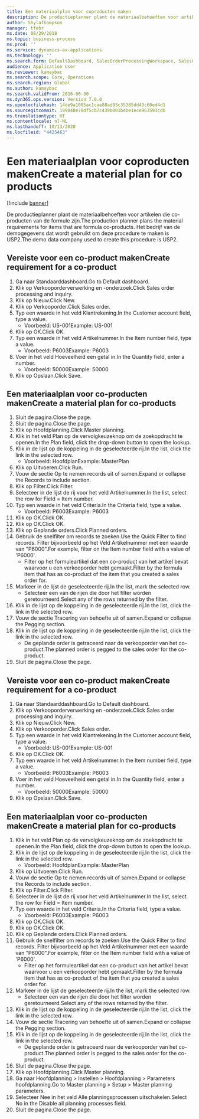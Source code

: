 ```yaml
---
title: Een materiaalplan voor coproducten maken
description: De productieplanner plant de materiaalbehoeften voor artikelen die co-producten van de formule zijn.
author: ShylaThompson
manager: tfehr
ms.date: 08/29/2018
ms.topic: business-process
ms.prod: ''
ms.service: dynamics-ax-applications
ms.technology: ''
ms.search.form: DefaultDashboard, SalesOrderProcessingWorkspace, SalesCreateOrder, SalesTable, ReqCreatePlanWorkspace, ReqTransPlanCard, SysQueryForm, ReqTransPo
audience: Application User
ms.reviewer: kamaybac
ms.search.scope: Core, Operations
ms.search.region: Global
ms.author: kamaybac
ms.search.validFrom: 2016-06-30
ms.dyn365.ops.version: Version 7.0.0
ms.openlocfilehash: 14de9a1085ac1cae88ad93c35385dd43c60ed4d1
ms.sourcegitcommit: 199848e78df5cb7c439b001bdbe1ece963593cdb
ms.translationtype: HT
ms.contentlocale: nl-NL
ms.lasthandoff: 10/13/2020
ms.locfileid: "4425463"
---
```

# <a name="create-a-material-plan-for-co-products"></a><span data-ttu-id="6c3f3-103">Een materiaalplan voor coproducten maken</span><span class="sxs-lookup"><span data-stu-id="6c3f3-103">Create a material plan for co products</span></span>

[!include [banner](../../includes/banner.md)]

<span data-ttu-id="6c3f3-104">De productieplanner plant de materiaalbehoeften voor artikelen die co-producten van de formule zijn.</span><span class="sxs-lookup"><span data-stu-id="6c3f3-104">The production planner plans the material requirements for items that are formula co-products.</span></span> <span data-ttu-id="6c3f3-105">Het bedrijf van de demogegevens dat wordt gebruikt om deze procedure te maken is USP2.</span><span class="sxs-lookup"><span data-stu-id="6c3f3-105">The demo data company used to create this procedure is USP2.</span></span>


## <a name="create-requirement-for-a-co-product"></a><span data-ttu-id="6c3f3-106">Vereiste voor een co-product maken</span><span class="sxs-lookup"><span data-stu-id="6c3f3-106">Create requirement for a co-product</span></span>
1. <span data-ttu-id="6c3f3-107">Ga naar Standaarddashboard.</span><span class="sxs-lookup"><span data-stu-id="6c3f3-107">Go to Default dashboard.</span></span>
2. <span data-ttu-id="6c3f3-108">Klik op Verkooporderverwerking en -onderzoek.</span><span class="sxs-lookup"><span data-stu-id="6c3f3-108">Click Sales order processing and inquiry.</span></span>
3. <span data-ttu-id="6c3f3-109">Klik op Nieuw.</span><span class="sxs-lookup"><span data-stu-id="6c3f3-109">Click New.</span></span>
4. <span data-ttu-id="6c3f3-110">Klik op Verkooporder.</span><span class="sxs-lookup"><span data-stu-id="6c3f3-110">Click Sales order.</span></span>
5. <span data-ttu-id="6c3f3-111">Typ een waarde in het veld Klantrekening.</span><span class="sxs-lookup"><span data-stu-id="6c3f3-111">In the Customer account field, type a value.</span></span>
    * <span data-ttu-id="6c3f3-112">Voorbeeld: US-001</span><span class="sxs-lookup"><span data-stu-id="6c3f3-112">Example: US-001</span></span>  
6. <span data-ttu-id="6c3f3-113">Klik op OK.</span><span class="sxs-lookup"><span data-stu-id="6c3f3-113">Click OK.</span></span>
7. <span data-ttu-id="6c3f3-114">Typ een waarde in het veld Artikelnummer.</span><span class="sxs-lookup"><span data-stu-id="6c3f3-114">In the Item number field, type a value.</span></span>
    * <span data-ttu-id="6c3f3-115">Voorbeeld: P6003</span><span class="sxs-lookup"><span data-stu-id="6c3f3-115">Example: P6003</span></span>  
8. <span data-ttu-id="6c3f3-116">Voer in het veld Hoeveelheid een getal in.</span><span class="sxs-lookup"><span data-stu-id="6c3f3-116">In the Quantity field, enter a number.</span></span>
    * <span data-ttu-id="6c3f3-117">Voorbeeld: 50000</span><span class="sxs-lookup"><span data-stu-id="6c3f3-117">Example: 50000</span></span>  
9. <span data-ttu-id="6c3f3-118">Klik op Opslaan.</span><span class="sxs-lookup"><span data-stu-id="6c3f3-118">Click Save.</span></span>

## <a name="create-a-material-plan-for-co-products"></a><span data-ttu-id="6c3f3-119">Een materiaalplan voor co-producten maken</span><span class="sxs-lookup"><span data-stu-id="6c3f3-119">Create a material plan for co-products</span></span>
1. <span data-ttu-id="6c3f3-120">Sluit de pagina.</span><span class="sxs-lookup"><span data-stu-id="6c3f3-120">Close the page.</span></span>
2. <span data-ttu-id="6c3f3-121">Sluit de pagina.</span><span class="sxs-lookup"><span data-stu-id="6c3f3-121">Close the page.</span></span>
3. <span data-ttu-id="6c3f3-122">Klik op Hoofdplanning.</span><span class="sxs-lookup"><span data-stu-id="6c3f3-122">Click Master planning.</span></span>
4. <span data-ttu-id="6c3f3-123">Klik in het veld Plan op de vervolgkeuzeknop om de zoekopdracht te openen.</span><span class="sxs-lookup"><span data-stu-id="6c3f3-123">In the Plan field, click the drop-down button to open the lookup.</span></span>
5. <span data-ttu-id="6c3f3-124">Klik in de lijst op de koppeling in de geselecteerde rij.</span><span class="sxs-lookup"><span data-stu-id="6c3f3-124">In the list, click the link in the selected row.</span></span>
    * <span data-ttu-id="6c3f3-125">Voorbeeld: Hoofdplan</span><span class="sxs-lookup"><span data-stu-id="6c3f3-125">Example: MasterPlan</span></span>  
6. <span data-ttu-id="6c3f3-126">Klik op Uitvoeren.</span><span class="sxs-lookup"><span data-stu-id="6c3f3-126">Click Run.</span></span>
7. <span data-ttu-id="6c3f3-127">Vouw de sectie Op te nemen records uit of samen.</span><span class="sxs-lookup"><span data-stu-id="6c3f3-127">Expand or collapse the Records to include section.</span></span>
8. <span data-ttu-id="6c3f3-128">Klik op Filter.</span><span class="sxs-lookup"><span data-stu-id="6c3f3-128">Click Filter.</span></span>
9. <span data-ttu-id="6c3f3-129">Selecteer in de lijst de rij voor het veld Artikelnummer.</span><span class="sxs-lookup"><span data-stu-id="6c3f3-129">In the list, select the row for Field = Item number.</span></span>
10. <span data-ttu-id="6c3f3-130">Typ een waarde in het veld Criteria.</span><span class="sxs-lookup"><span data-stu-id="6c3f3-130">In the Criteria field, type a value.</span></span>
    * <span data-ttu-id="6c3f3-131">Voorbeeld: P6003</span><span class="sxs-lookup"><span data-stu-id="6c3f3-131">Example: P6003</span></span>  
11. <span data-ttu-id="6c3f3-132">Klik op OK.</span><span class="sxs-lookup"><span data-stu-id="6c3f3-132">Click OK.</span></span>
12. <span data-ttu-id="6c3f3-133">Klik op OK.</span><span class="sxs-lookup"><span data-stu-id="6c3f3-133">Click OK.</span></span>
13. <span data-ttu-id="6c3f3-134">Klik op Geplande orders.</span><span class="sxs-lookup"><span data-stu-id="6c3f3-134">Click Planned orders.</span></span>
14. <span data-ttu-id="6c3f3-135">Gebruik de snelfilter om records te zoeken.</span><span class="sxs-lookup"><span data-stu-id="6c3f3-135">Use the Quick Filter to find records.</span></span> <span data-ttu-id="6c3f3-136">Filter bijvoorbeeld op het Veld Artikelnummer met een waarde van "P6000".</span><span class="sxs-lookup"><span data-stu-id="6c3f3-136">For example, filter on the Item number field with a value of 'P6000'.</span></span>
    * <span data-ttu-id="6c3f3-137">Filter op het formuleartikel dat een co-product van het artikel bevat waarvoor u een verkooporder hebt gemaakt.</span><span class="sxs-lookup"><span data-stu-id="6c3f3-137">Filter by the formula item that has as co-product of the item that you created a sales order for.</span></span>  
15. <span data-ttu-id="6c3f3-138">Markeer in de lijst de geselecteerde rij.</span><span class="sxs-lookup"><span data-stu-id="6c3f3-138">In the list, mark the selected row.</span></span>
    * <span data-ttu-id="6c3f3-139">Selecteer een van de rijen die door het filter worden geretourneerd.</span><span class="sxs-lookup"><span data-stu-id="6c3f3-139">Select any of the rows returned by the filter.</span></span>  
16. <span data-ttu-id="6c3f3-140">Klik in de lijst op de koppeling in de geselecteerde rij.</span><span class="sxs-lookup"><span data-stu-id="6c3f3-140">In the list, click the link in the selected row.</span></span>
17. <span data-ttu-id="6c3f3-141">Vouw de sectie Tracering van behoefte uit of samen.</span><span class="sxs-lookup"><span data-stu-id="6c3f3-141">Expand or collapse the Pegging section.</span></span>
18. <span data-ttu-id="6c3f3-142">Klik in de lijst op de koppeling in de geselecteerde rij.</span><span class="sxs-lookup"><span data-stu-id="6c3f3-142">In the list, click the link in the selected row.</span></span>
    * <span data-ttu-id="6c3f3-143">De geplande order is getraceerd naar de verkooporder van het co-product.</span><span class="sxs-lookup"><span data-stu-id="6c3f3-143">The planned order is pegged to the sales order for the co-product.</span></span>  
19. <span data-ttu-id="6c3f3-144">Sluit de pagina.</span><span class="sxs-lookup"><span data-stu-id="6c3f3-144">Close the page.</span></span>

## <a name="create-requirement-for-a-co-product"></a><span data-ttu-id="6c3f3-145">Vereiste voor een co-product maken</span><span class="sxs-lookup"><span data-stu-id="6c3f3-145">Create requirement for a co-product</span></span>
1. <span data-ttu-id="6c3f3-146">Ga naar Standaarddashboard.</span><span class="sxs-lookup"><span data-stu-id="6c3f3-146">Go to Default dashboard.</span></span>
2. <span data-ttu-id="6c3f3-147">Klik op Verkooporderverwerking en -onderzoek.</span><span class="sxs-lookup"><span data-stu-id="6c3f3-147">Click Sales order processing and inquiry.</span></span>
3. <span data-ttu-id="6c3f3-148">Klik op Nieuw.</span><span class="sxs-lookup"><span data-stu-id="6c3f3-148">Click New.</span></span>
4. <span data-ttu-id="6c3f3-149">Klik op Verkooporder.</span><span class="sxs-lookup"><span data-stu-id="6c3f3-149">Click Sales order.</span></span>
5. <span data-ttu-id="6c3f3-150">Typ een waarde in het veld Klantrekening.</span><span class="sxs-lookup"><span data-stu-id="6c3f3-150">In the Customer account field, type a value.</span></span>
    * <span data-ttu-id="6c3f3-151">Voorbeeld: US-001</span><span class="sxs-lookup"><span data-stu-id="6c3f3-151">Example: US-001</span></span>  
6. <span data-ttu-id="6c3f3-152">Klik op OK.</span><span class="sxs-lookup"><span data-stu-id="6c3f3-152">Click OK.</span></span>
7. <span data-ttu-id="6c3f3-153">Typ een waarde in het veld Artikelnummer.</span><span class="sxs-lookup"><span data-stu-id="6c3f3-153">In the Item number field, type a value.</span></span>
    * <span data-ttu-id="6c3f3-154">Voorbeeld: P6003</span><span class="sxs-lookup"><span data-stu-id="6c3f3-154">Example: P6003</span></span>  
8. <span data-ttu-id="6c3f3-155">Voer in het veld Hoeveelheid een getal in.</span><span class="sxs-lookup"><span data-stu-id="6c3f3-155">In the Quantity field, enter a number.</span></span>
    * <span data-ttu-id="6c3f3-156">Voorbeeld: 50000</span><span class="sxs-lookup"><span data-stu-id="6c3f3-156">Example: 50000</span></span>  
9. <span data-ttu-id="6c3f3-157">Klik op Opslaan.</span><span class="sxs-lookup"><span data-stu-id="6c3f3-157">Click Save.</span></span>

## <a name="create-a-material-plan-for-co-products"></a><span data-ttu-id="6c3f3-158">Een materiaalplan voor co-producten maken</span><span class="sxs-lookup"><span data-stu-id="6c3f3-158">Create a material plan for co-products</span></span>
1. <span data-ttu-id="6c3f3-159">Klik in het veld Plan op de vervolgkeuzeknop om de zoekopdracht te openen.</span><span class="sxs-lookup"><span data-stu-id="6c3f3-159">In the Plan field, click the drop-down button to open the lookup.</span></span>
2. <span data-ttu-id="6c3f3-160">Klik in de lijst op de koppeling in de geselecteerde rij.</span><span class="sxs-lookup"><span data-stu-id="6c3f3-160">In the list, click the link in the selected row.</span></span>
    * <span data-ttu-id="6c3f3-161">Voorbeeld: Hoofdplan</span><span class="sxs-lookup"><span data-stu-id="6c3f3-161">Example: MasterPlan</span></span>  
3. <span data-ttu-id="6c3f3-162">Klik op Uitvoeren.</span><span class="sxs-lookup"><span data-stu-id="6c3f3-162">Click Run.</span></span>
4. <span data-ttu-id="6c3f3-163">Vouw de sectie Op te nemen records uit of samen.</span><span class="sxs-lookup"><span data-stu-id="6c3f3-163">Expand or collapse the Records to include section.</span></span>
5. <span data-ttu-id="6c3f3-164">Klik op Filter.</span><span class="sxs-lookup"><span data-stu-id="6c3f3-164">Click Filter.</span></span>
6. <span data-ttu-id="6c3f3-165">Selecteer in de lijst de rij voor het veld Artikelnummer.</span><span class="sxs-lookup"><span data-stu-id="6c3f3-165">In the list, select the row for Field = Item number.</span></span>
7. <span data-ttu-id="6c3f3-166">Typ een waarde in het veld Criteria.</span><span class="sxs-lookup"><span data-stu-id="6c3f3-166">In the Criteria field, type a value.</span></span>
    * <span data-ttu-id="6c3f3-167">Voorbeeld: P6003</span><span class="sxs-lookup"><span data-stu-id="6c3f3-167">Example: P6003</span></span>  
8. <span data-ttu-id="6c3f3-168">Klik op OK.</span><span class="sxs-lookup"><span data-stu-id="6c3f3-168">Click OK.</span></span>
9. <span data-ttu-id="6c3f3-169">Klik op OK.</span><span class="sxs-lookup"><span data-stu-id="6c3f3-169">Click OK.</span></span>
10. <span data-ttu-id="6c3f3-170">Klik op Geplande orders.</span><span class="sxs-lookup"><span data-stu-id="6c3f3-170">Click Planned orders.</span></span>
11. <span data-ttu-id="6c3f3-171">Gebruik de snelfilter om records te zoeken.</span><span class="sxs-lookup"><span data-stu-id="6c3f3-171">Use the Quick Filter to find records.</span></span> <span data-ttu-id="6c3f3-172">Filter bijvoorbeeld op het Veld Artikelnummer met een waarde van "P6000".</span><span class="sxs-lookup"><span data-stu-id="6c3f3-172">For example, filter on the Item number field with a value of 'P6000'.</span></span>
    * <span data-ttu-id="6c3f3-173">Filter op het formuleartikel dat een co-product van het artikel bevat waarvoor u een verkooporder hebt gemaakt.</span><span class="sxs-lookup"><span data-stu-id="6c3f3-173">Filter by the formula item that has as co-product of the item that you created a sales order for.</span></span>  
12. <span data-ttu-id="6c3f3-174">Markeer in de lijst de geselecteerde rij.</span><span class="sxs-lookup"><span data-stu-id="6c3f3-174">In the list, mark the selected row.</span></span>
    * <span data-ttu-id="6c3f3-175">Selecteer een van de rijen die door het filter worden geretourneerd.</span><span class="sxs-lookup"><span data-stu-id="6c3f3-175">Select any of the rows returned by the filter.</span></span>  
13. <span data-ttu-id="6c3f3-176">Klik in de lijst op de koppeling in de geselecteerde rij.</span><span class="sxs-lookup"><span data-stu-id="6c3f3-176">In the list, click the link in the selected row.</span></span>
14. <span data-ttu-id="6c3f3-177">Vouw de sectie Tracering van behoefte uit of samen.</span><span class="sxs-lookup"><span data-stu-id="6c3f3-177">Expand or collapse the Pegging section.</span></span>
15. <span data-ttu-id="6c3f3-178">Klik in de lijst op de koppeling in de geselecteerde rij.</span><span class="sxs-lookup"><span data-stu-id="6c3f3-178">In the list, click the link in the selected row.</span></span>
    * <span data-ttu-id="6c3f3-179">De geplande order is getraceerd naar de verkooporder van het co-product.</span><span class="sxs-lookup"><span data-stu-id="6c3f3-179">The planned order is pegged to the sales order for the co-product.</span></span>  
16. <span data-ttu-id="6c3f3-180">Sluit de pagina.</span><span class="sxs-lookup"><span data-stu-id="6c3f3-180">Close the page.</span></span>
17. <span data-ttu-id="6c3f3-181">Klik op Hoofdplanning.</span><span class="sxs-lookup"><span data-stu-id="6c3f3-181">Click Master planning.</span></span>
18. <span data-ttu-id="6c3f3-182">Ga naar Hoofdplanning > Instellen > Hoofdplanning > Parameters hoofdplanning.</span><span class="sxs-lookup"><span data-stu-id="6c3f3-182">Go to Master planning > Setup > Master planning parameters.</span></span>
19. <span data-ttu-id="6c3f3-183">Selecteer Nee in het veld Alle planningsprocessen uitschakelen.</span><span class="sxs-lookup"><span data-stu-id="6c3f3-183">Select No in the Disable all planning processes field.</span></span>
20. <span data-ttu-id="6c3f3-184">Sluit de pagina.</span><span class="sxs-lookup"><span data-stu-id="6c3f3-184">Close the page.</span></span>

